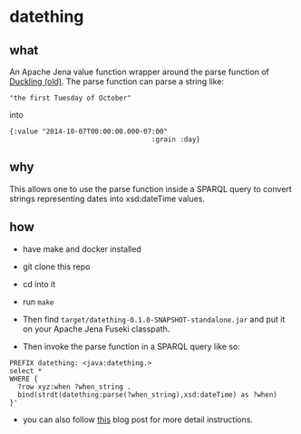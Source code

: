 # datething

## what

An Apache Jena value function wrapper around the parse function of [Duckling (old)](https://github.com/facebookarchive/duckling_old).
The parse function can parse a string like:
```
"the first Tuesday of October"
```
into 
```
{:value "2014-10-07T00:00:00.000-07:00"
                                   :grain :day}
```

## why

This allows one to use the parse function inside a SPARQL query to convert strings representing dates into xsd:dateTime values.

## how

- have make and docker installed

- git clone this repo

- cd into it

- run `make`

- Then find `target/datething-0.1.0-SNAPSHOT-standalone.jar` and put it on your Apache Jena Fuseki classpath.

- Then invoke the parse function in a SPARQL query like so:
```
PREFIX datething: <java:datething.>
select *
WHERE {
  ?row xyz:when ?when_string .
  bind(strdt(datething:parse(?when_string),xsd:dateTime) as ?when)
}'

```
- you can also follow [this]() blog post for more detail instructions.
